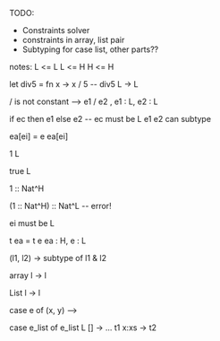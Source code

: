 TODO:
- Constraints solver
- constraints in array, list pair
- Subtyping for case list, other parts??


notes:
L <= L
L <= H
H <= H

let div5 = fn x -> x / 5 -- div5 L -> L

/ is not constant --> e1 / e2 , e1 : L, e2 : L

if ec then e1 else e2
-- ec must be L
e1 e2 can subtype

ea[ei] = e
ea[ei]

1 L

true L

1 :: Nat^H

(1 :: Nat^H) :: Nat^L -- error!

ei must be L

t ea = t e
ea : H, e : L

(l1, l2) -> subtype of l1 & l2

array l -> l

List l -> l

case e of (x, y) -->


case e_list of e_list L
  [] -> ... t1
  x:xs -> t2
